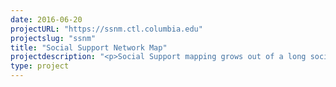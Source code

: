 ```yaml
---
date: 2016-06-20
projectURL: "https://ssnm.ctl.columbia.edu"
projectslug: "ssnm"
title: "Social Support Network Map"
projectdescription: "<p>Social Support mapping grows out of a long social work tradition of starting where a person is and recognizing strengths. It helps a person tap into and use his or her own natural support network to deal with challenging life issues. At a time when mental health interventions are increasingly complicated, it remains a simple and accessible, yet powerful tool to support individuals and families.</p><p>The Social Support Network Map was created in 2005 as a collaboration with Professor Susan Witte at the School of Social Work as an interactive learning tool for classroom instruction.</p>"
type: project
---
```


